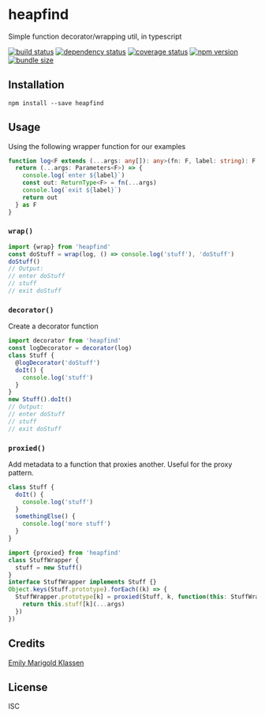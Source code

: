 # heapfind

Simple function decorator/wrapping util, in typescript

[![build status](https://github.com/forivall/heapfind/actions/workflows/main.yml/badge.svg)](https://github.com/forivall/heapfind/actions/workflows/main.yml)
[![dependency status](https://david-dm.org/forivall/heapfind.svg)](https://david-dm.org/forivall/heapfind)
[![coverage status](https://coveralls.io/repos/github/forivall/heapfind/badge.svg)](https://coveralls.io/github/forivall/heapfind)
[![npm version](https://img.shields.io/npm/v/heapfind)](https://npm.im/heapfind)
[![bundle size](https://img.shields.io/bundlephobia/minzip/heapfind)](https://img.shields.io/bundlephobia/minzip/heapfind)

## Installation

```
npm install --save heapfind
```

## Usage

Using the following wrapper function for our examples

```ts
function log<F extends (...args: any[]): any>(fn: F, label: string): F {
  return (...args: Parameters<F>) => {
    console.log(`enter ${label}`)
    const out: ReturnType<F> = fn(...args)
    console.log(`exit ${label}`)
    return out
  } as F
}
```

### `wrap()`
```ts
import {wrap} from 'heapfind'
const doStuff = wrap(log, () => console.log('stuff'), 'doStuff')
doStuff()
// Output:
// enter doStuff
// stuff
// exit doStuff
```

### `decorator()`
Create a decorator function
```ts
import decorator from 'heapfind'
const logDecorator = decorator(log)
class Stuff {
  @logDecorator('doStuff')
  doIt() {
    console.log('stuff')
  }
}
new Stuff().doIt()
// Output:
// enter doStuff
// stuff
// exit doStuff
```

### `proxied()`
Add metadata to a function that proxies another. Useful for the proxy pattern.
```ts
class Stuff {
  doIt() {
    console.log('stuff')
  }
  somethingElse() {
    console.log('more stuff')
  }
}

import {proxied} from 'heapfind'
class StuffWrapper {
  stuff = new Stuff()
}
interface StuffWrapper implements Stuff {}
Object.keys(Stuff.prototype).forEach((k) => {
  StuffWrapper.prototype[k] = proxied(Stuff, k, function(this: StuffWrapper, ...args: unknown[]) {
    return this.stuff[k](...args)
  })
})
```

## Credits
[Emily Marigold Klassen](https://github.com/forivall/)

## License

ISC
